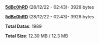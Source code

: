 [**5dBc0hRD**](/data/5dBc0hRD.txt) (28/12/22 - 02:43)- 3928 bytes

[**5dBc0hRD**](/data/5dBc0hRD.txt) (28/12/22 - 02:43)- 3928 bytes

**Total Datas**: 1989

**Total Size**: 12.30 MB / 12.3 MB